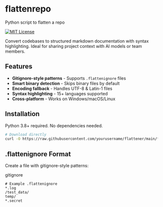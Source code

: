 # flattenrepo
Python script to flatten a repo


[![MIT License](https://img.shields.io/badge/License-MIT-blue.svg)](#license)

Convert codebases to structured markdown documentation with syntax highlighting. Ideal for sharing project context with AI models or team members.

## Features

- **Gitignore-style patterns** - Supports `.flattenignore` files
- **Smart binary detection** - Skips binary files by default
- **Encoding fallback** - Handles UTF-8 & Latin-1 files
- **Syntax highlighting** - 15+ languages supported
- **Cross-platform** - Works on Windows/macOS/Linux

## Installation

Python 3.8+ required. No dependencies needed.

```bash
# Download directly
curl -O https://raw.githubusercontent.com/yourusername/flattener/main/flatten.py
```

## .flattenignore Format
Create a file with gitignore-style patterns:

gitignore
```
# Example .flattenignore
*.log
/test_data/
temp/
*.secret
```
